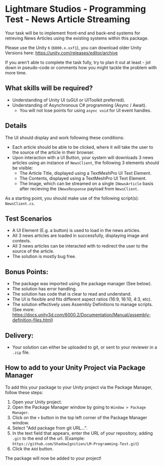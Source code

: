 # Lightmare Studios - Programming Test - News Article Streaming
Your task will be to implement front-end and back-end systems for retreving News Articles using the existing systems within this package.

Please use the Unity `6` (`6000.x.xxf1`), you can download older Unity Versions here: https://unity.com/releases/editor/archive

If you aren't able to complete the task fully, try to plan it out at least - jot down in pseudo-code or comments how you might tackle the problem with more time.

## What skills will be required?
- Understanding of Unity UI (uGUI or UIToolkit preferred).
- Understanding of Asynchronous C# programming (Async / Await).
  - You will not lose points for using `async void` for UI event handles.

## Details
The UI should display and work following these conditions:
- Each article should be able to be clicked, where it will take the user to the source of the article in their browser.
- Upon interaction with a UI Button, your system will downloads 3 news articles using an instance of `NewsClient`, the following 3 elements should be visible:
  - The Article Title, displayed using a TextMeshPro UI Text Element.
  - The Contents, displayed using a TextMeshPro UI Text Element.
  - The Image, which can be streamed on a single `INewsArticle` basis after recieving the `INewsResponse` payload from `NewsClient`.

As a starting point, you should make use of the following script(s): `NewsClient.cs`.

## Test Scenarios
- A UI Element (E.g. a button) is used to load in the news articles.
- All 3 news articles are loaded in successfully, displaying image and contexts.
- All 3 news articles can be interacted with to redirect the user to the source of the article.
- The solution is mostly bug free.
  
## Bonus Points:
- The package was imported using the package manager (See below).
- The solution has error handling.
- The solution has code that is clear to read and understand.
- The UI is flexible and fits different aspect ratios (16:9, 16:10, 4:3, etc).
- The solution effectively uses Assembly Definitions to manage scripts. (See more: https://docs.unity3d.com/6000.2/Documentation/Manual/assembly-definition-files.html)

## Delivery:
- Your solution can either be uploaded to git, or sent to your reviewer in a `.zip` file.

## How to add to your Unity Project via Package Manager

To add this your package to your Unity project via the Package Manager, follow these steps:

1. Open your Unity project.
2. Open the Package Manager window by going to `Window > Package Manager`.
3. Click on the `+` button in the top left corner of the Package Manager window.
4. Select "Add package from git URL...".
5. In the text field that appears, enter the URL of your repository, adding `.git` to the end of the url. (Example: `https://github.com/ShadowIgnition/LM-Programming-Test.git`)
6. Click the `Add` button.

The package will now be added to your project!
